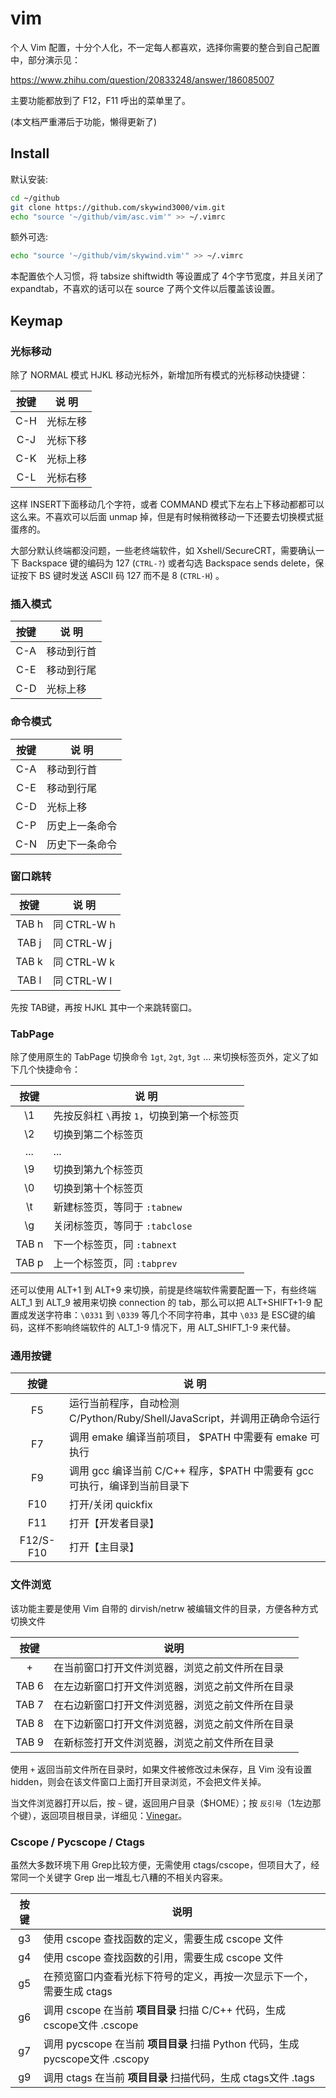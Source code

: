 # vim
个人 Vim 配置，十分个人化，不一定每人都喜欢，选择你需要的整合到自己配置中，部分演示见：

https://www.zhihu.com/question/20833248/answer/186085007

主要功能都放到了 F12，F11 呼出的菜单里了。

(本文档严重滞后于功能，懒得更新了)


## Install

默认安装:

```bash
cd ~/github
git clone https://github.com/skywind3000/vim.git
echo "source '~/github/vim/asc.vim'" >> ~/.vimrc
```

额外可选:

```bash
echo "source '~/github/vim/skywind.vim'" >> ~/.vimrc
```

本配置依个人习惯，将 tabsize shiftwidth 等设置成了 4个字节宽度，并且关闭了 expandtab，不喜欢的话可以在 source 了两个文件以后覆盖该设置。

## Keymap

### 光标移动

除了 NORMAL 模式 HJKL 移动光标外，新增加所有模式的光标移动快捷键：

| 按键    | 说 明    |
| :-----: | ------   | 
| C-H | 光标左移 |
| C-J | 光标下移 |
| C-K | 光标上移 |
| C-L | 光标右移 |

这样 INSERT下面移动几个字符，或者 COMMAND 模式下左右上下移动都都可以这么来。不喜欢可以后面 unmap 掉，但是有时候稍微移动一下还要去切换模式挺蛋疼的。

大部分默认终端都没问题，一些老终端软件，如 Xshell/SecureCRT，需要确认一下 Backspace 键的编码为 127 (`CTRL-?`) 或者勾选 Backspace sends delete，保证按下 BS 键时发送 ASCII 码 127 而不是 8 (`CTRL-H`) 。

### 插入模式

| 按键    | 说 明    |
| :-----: | ------   | 
| C-A | 移动到行首 |
| C-E | 移动到行尾 |
| C-D | 光标上移 |

### 命令模式

| 按键    | 说 明    |
| :-----: | ------   | 
| C-A | 移动到行首 |
| C-E | 移动到行尾 |
| C-D | 光标上移 |
| C-P | 历史上一条命令 |
| C-N | 历史下一条命令 |

### 窗口跳转

| 按键    | 说 明    |
| :-----: | ------   | 
| TAB h | 同 CTRL-W h |
| TAB j | 同 CTRL-W j |
| TAB k | 同 CTRL-W k |
| TAB l | 同 CTRL-W l |

先按 TAB键，再按 HJKL 其中一个来跳转窗口。


### TabPage 

除了使用原生的 TabPage 切换命令 `1gt`, `2gt`, `3gt` ... 来切换标签页外，定义了如下几个快捷命令：

| 按键    | 说 明    |
| :-----: | ------   |
| \1  | 先按反斜杠 `\`再按 `1`，切换到第一个标签页 |
| \2  | 切换到第二个标签页 |
| ... | ... |
| \9  | 切换到第九个标签页 |
| \0  | 切换到第十个标签页 |
| \t  | 新建标签页，等同于 `:tabnew` |
| \g  | 关闭标签页，等同于 `:tabclose` |
| TAB n | 下一个标签页，同 `:tabnext` |
| TAB p | 上一个标签页，同 `:tabprev` |

还可以使用 ALT+1 到 ALT+9 来切换，前提是终端软件需要配置一下，有些终端 ALT_1 到 ALT_9 被用来切换 connection 的 tab，那么可以把 ALT+SHIFT+1-9 配置成发送字符串：`\0331` 到 `\0339` 等几个不同字符串，其中 `\033` 是 ESC键的编码，这样不影响终端软件的 ALT_1-9 情况下，用 ALT_SHIFT_1-9 来代替。


### 通用按键

| 按键    | 说 明                                                                     |
| :-----: | ------                                                                    |
| F5      | 运行当前程序，自动检测 C/Python/Ruby/Shell/JavaScript，并调用正确命令运行 |
| F7      | 调用 emake 编译当前项目， $PATH 中需要有 emake 可执行                     |
| F9      | 调用 gcc 编译当前 C/C++ 程序，$PATH 中需要有 gcc可执行，编译到当前目录下  |
| F10   | 打开/关闭 quickfix                        |
| F11   | 打开【开发者目录】 |
| F12/S-F10 | 打开【主目录】|



### 文件浏览

该功能主要是使用 Vim 自带的 dirvish/netrw 被编辑文件的目录，方便各种方式切换文件

| 按键 | 说明 |
|:----:|------|
|  +  | 在当前窗口打开文件浏览器，浏览之前文件所在目录  |
|  TAB 6  | 在左边新窗口打开文件浏览器，浏览之前文件所在目录  |
|  TAB 7  | 在右边新窗口打开文件浏览器，浏览之前文件所在目录  |
|  TAB 8  | 在下边新窗口打开文件浏览器，浏览之前文件所在目录  |
|  TAB 9  | 在新标签打开文件浏览器，浏览之前文件所在目录  |

使用 `+` 返回当前文件所在目录时，如果文件被修改过未保存，且 Vim 没有设置 hidden，则会在该文件窗口上面打开目录浏览，不会把文件关掉。 

当文件浏览器打开以后，按 `~` 键，返回用户目录（$HOME）；按 `反引号`（1左边那个键），返回项目根目录，详细见：[Vinegar](https://github.com/skywind3000/vim/wiki/Vim-Vinegar-and-Oil)。

### Cscope / Pycscope / Ctags

虽然大多数环境下用 Grep比较方便，无需使用 ctags/cscope，但项目大了，经常同一个关键字 Grep 出一堆乱七八糟的不相关内容来。

| 按键 | 说明 |
|:----:|------|
|  g3  | 使用 cscope 查找函数的定义，需要生成 cscope 文件 |
|  g4  | 使用 cscope 查找函数的引用，需要生成 cscope 文件 |
|  g5  | 在预览窗口内查看光标下符号的定义，再按一次显示下一个，需要生成 ctags |
|  g6  | 调用 cscope 在当前 **项目目录** 扫描 C/C++ 代码，生成 cscope文件 .cscope |
|  g7  | 调用 pycscope 在当前 **项目目录** 扫描 Python 代码，生成 pycscope文件 .cscopy |
|  g9  | 调用 ctags 在当前 **项目目录** 扫描代码，生成 ctags文件 .tags |



